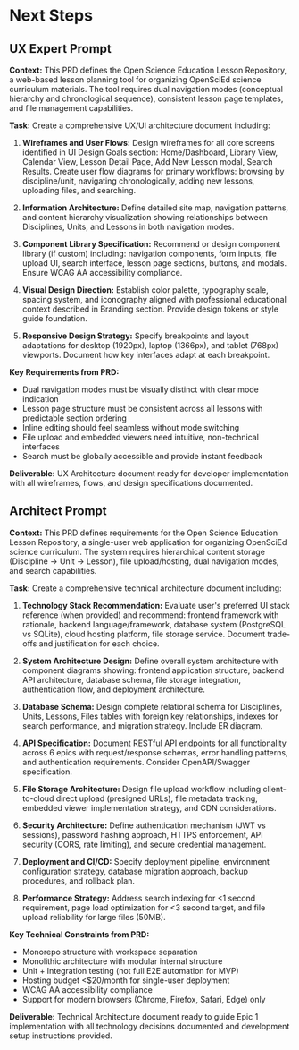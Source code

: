 # Next Steps

## UX Expert Prompt

**Context:** This PRD defines the Open Science Education Lesson Repository, a web-based lesson planning tool for organizing OpenSciEd science curriculum materials. The tool requires dual navigation modes (conceptual hierarchy and chronological sequence), consistent lesson page templates, and file management capabilities.

**Task:** Create a comprehensive UX/UI architecture document including:

1. **Wireframes and User Flows:** Design wireframes for all core screens identified in UI Design Goals section: Home/Dashboard, Library View, Calendar View, Lesson Detail Page, Add New Lesson modal, Search Results. Create user flow diagrams for primary workflows: browsing by discipline/unit, navigating chronologically, adding new lessons, uploading files, and searching.

2. **Information Architecture:** Define detailed site map, navigation patterns, and content hierarchy visualization showing relationships between Disciplines, Units, and Lessons in both navigation modes.

3. **Component Library Specification:** Recommend or design component library (if custom) including: navigation components, form inputs, file upload UI, search interface, lesson page sections, buttons, and modals. Ensure WCAG AA accessibility compliance.

4. **Visual Design Direction:** Establish color palette, typography scale, spacing system, and iconography aligned with professional educational context described in Branding section. Provide design tokens or style guide foundation.

5. **Responsive Design Strategy:** Specify breakpoints and layout adaptations for desktop (1920px), laptop (1366px), and tablet (768px) viewports. Document how key interfaces adapt at each breakpoint.

**Key Requirements from PRD:**

- Dual navigation modes must be visually distinct with clear mode indication
- Lesson page structure must be consistent across all lessons with predictable section ordering
- Inline editing should feel seamless without mode switching
- File upload and embedded viewers need intuitive, non-technical interfaces
- Search must be globally accessible and provide instant feedback

**Deliverable:** UX Architecture document ready for developer implementation with all wireframes, flows, and design specifications documented.

## Architect Prompt

**Context:** This PRD defines requirements for the Open Science Education Lesson Repository, a single-user web application for organizing OpenSciEd science curriculum. The system requires hierarchical content storage (Discipline → Unit → Lesson), file upload/hosting, dual navigation modes, and search capabilities.

**Task:** Create a comprehensive technical architecture document including:

1. **Technology Stack Recommendation:** Evaluate user's preferred UI stack reference (when provided) and recommend: frontend framework with rationale, backend language/framework, database system (PostgreSQL vs SQLite), cloud hosting platform, file storage service. Document trade-offs and justification for each choice.

2. **System Architecture Design:** Define overall system architecture with component diagrams showing: frontend application structure, backend API architecture, database schema, file storage integration, authentication flow, and deployment architecture.

3. **Database Schema:** Design complete relational schema for Disciplines, Units, Lessons, Files tables with foreign key relationships, indexes for search performance, and migration strategy. Include ER diagram.

4. **API Specification:** Document RESTful API endpoints for all functionality across 6 epics with request/response schemas, error handling patterns, and authentication requirements. Consider OpenAPI/Swagger specification.

5. **File Storage Architecture:** Design file upload workflow including client-to-cloud direct upload (presigned URLs), file metadata tracking, embedded viewer implementation strategy, and CDN considerations.

6. **Security Architecture:** Define authentication mechanism (JWT vs sessions), password hashing approach, HTTPS enforcement, API security (CORS, rate limiting), and secure credential management.

7. **Deployment and CI/CD:** Specify deployment pipeline, environment configuration strategy, database migration approach, backup procedures, and rollback plan.

8. **Performance Strategy:** Address search indexing for <1 second requirement, page load optimization for <3 second target, and file upload reliability for large files (50MB).

**Key Technical Constraints from PRD:**

- Monorepo structure with workspace separation
- Monolithic architecture with modular internal structure
- Unit + Integration testing (not full E2E automation for MVP)
- Hosting budget <$20/month for single-user deployment
- WCAG AA accessibility compliance
- Support for modern browsers (Chrome, Firefox, Safari, Edge) only

**Deliverable:** Technical Architecture document ready to guide Epic 1 implementation with all technology decisions documented and development setup instructions provided.
